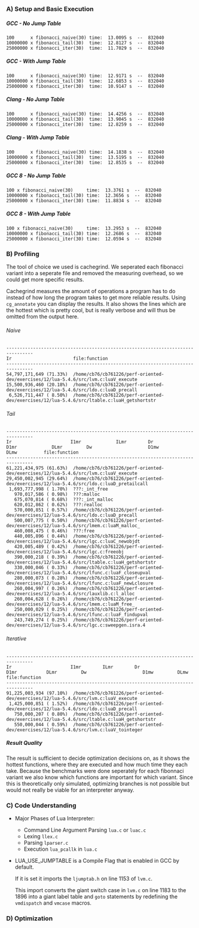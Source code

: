 
### A) Setup and Basic Execution

##### GCC - No Jump Table

```
100      x fibonacci_naive(30) time:  13.0095 s  --  832040
10000000 x fibonacci_tail(30)  time:  12.8127 s  --  832040
25000000 x fibonacci_iter(30)  time:  11.7029 s  --  832040
```

##### GCC - With Jump Table

```
100      x fibonacci_naive(30) time:  12.9171 s  --  832040
10000000 x fibonacci_tail(30)  time:  12.6853 s  --  832040
25000000 x fibonacci_iter(30)  time:  10.9147 s  --  832040
```

##### Clang - No Jump Table

```
100      x fibonacci_naive(30) time:  14.4256 s  --  832040
10000000 x fibonacci_tail(30)  time:  13.9045 s  --  832040
25000000 x fibonacci_iter(30)  time:  12.8259 s  --  832040
```

##### Clang - With Jump Table

```
100      x fibonacci_naive(30) time:  14.1838 s  --  832040
10000000 x fibonacci_tail(30)  time:  13.5195 s  --  832040
25000000 x fibonacci_iter(30)  time:  12.8535 s  --  832040
```

##### GCC 8 - No Jump Table 

```
100 x fibonacci_naive(30)     time:  13.3761 s  --  832040
10000000 x fibonacci_tail(30) time:  12.3656 s  --  832040
25000000 x fibonacci_iter(30) time:  11.8834 s  --  832040
```

##### GCC 8 - With Jump Table 

```
100 x fibonacci_naive(30)     time:  13.2953 s  --  832040
10000000 x fibonacci_tail(30) time:  12.2686 s  --  832040
25000000 x fibonacci_iter(30) time:  12.0594 s  --  832040
```

### B) Profiling

The tool of choice we used is cachegrind.
We seperated each fibonacci variant into a seperate file and removed the measuring overhead, so we could get more specific results.

Cachegrind measures the amount of operations a program has to do instead of how long the program takes to get more reliable results.
Using `cg_annotate` you can display the results.
It also shows the lines which are the hottest which is pretty cool, but is really verbose and will thus be omitted from the output here.

###### Naive

```
--------------------------------------------------------------------------------
Ir                       file:function
--------------------------------------------------------------------------------
54,797,171,649 (71.33%)  /home/cb76/cb761226/perf-oriented-dev/exercises/12/lua-5.4.6/src/lvm.c:luaV_execute
15,500,936,460 (20.18%)  /home/cb76/cb761226/perf-oriented-dev/exercises/12/lua-5.4.6/src/ldo.c:luaD_precall
 6,526,711,447 ( 8.50%)  /home/cb76/cb761226/perf-oriented-dev/exercises/12/lua-5.4.6/src/ltable.c:luaH_getshortstr
```

###### Tail

```
--------------------------------------------------------------------------------
Ir                      I1mr             ILmr        Dr                      D1mr             DLmr         Dw                     D1mw             DLmw          file:function
--------------------------------------------------------------------------------
61,221,434,975 (61.63%)  /home/cb76/cb761226/perf-oriented-dev/exercises/12/lua-5.4.6/src/lvm.c:luaV_execute
29,450,002,945 (29.64%)  /home/cb76/cb761226/perf-oriented-dev/exercises/12/lua-5.4.6/src/ldo.c:luaD_pretailcall
 1,693,777,998 ( 1.70%)  ???:_int_free
   970,017,586 ( 0.98%)  ???:malloc
   675,070,814 ( 0.68%)  ???:_int_malloc
   620,012,862 ( 0.62%)  ???:realloc
   570,000,851 ( 0.57%)  /home/cb76/cb761226/perf-oriented-dev/exercises/12/lua-5.4.6/src/ldo.c:luaD_precall
   500,007,775 ( 0.50%)  /home/cb76/cb761226/perf-oriented-dev/exercises/12/lua-5.4.6/src/lmem.c:luaM_malloc_
   460,008,475 ( 0.46%)  ???:free
   440,005,896 ( 0.44%)  /home/cb76/cb761226/perf-oriented-dev/exercises/12/lua-5.4.6/src/lgc.c:luaC_newobjdt
   420,005,489 ( 0.42%)  /home/cb76/cb761226/perf-oriented-dev/exercises/12/lua-5.4.6/src/lgc.c:freeobj
   390,000,218 ( 0.39%)  /home/cb76/cb761226/perf-oriented-dev/exercises/12/lua-5.4.6/src/ltable.c:luaH_getshortstr
   330,000,046 ( 0.33%)  /home/cb76/cb761226/perf-oriented-dev/exercises/12/lua-5.4.6/src/lfunc.c:luaF_closeupval
   280,000,073 ( 0.28%)  /home/cb76/cb761226/perf-oriented-dev/exercises/12/lua-5.4.6/src/lfunc.c:luaF_newLclosure
   260,004,997 ( 0.26%)  /home/cb76/cb761226/perf-oriented-dev/exercises/12/lua-5.4.6/src/lauxlib.c:l_alloc
   260,004,628 ( 0.26%)  /home/cb76/cb761226/perf-oriented-dev/exercises/12/lua-5.4.6/src/lmem.c:luaM_free_
   250,000,029 ( 0.25%)  /home/cb76/cb761226/perf-oriented-dev/exercises/12/lua-5.4.6/src/lfunc.c:luaF_findupval
   243,749,274 ( 0.25%)  /home/cb76/cb761226/perf-oriented-dev/exercises/12/lua-5.4.6/src/lgc.c:sweepgen.isra.4
```

###### Iterative

```
--------------------------------------------------------------------------------
Ir                      I1mr        ILmr        Dr                      D1mr           DLmr         Dw                     D1mw         DLmw          file:function
--------------------------------------------------------------------------------
91,225,003,934 (97.10%)  /home/cb76/cb761226/perf-oriented-dev/exercises/12/lua-5.4.6/src/lvm.c:luaV_execute
 1,425,000,851 ( 1.52%)  /home/cb76/cb761226/perf-oriented-dev/exercises/12/lua-5.4.6/src/ldo.c:luaD_precall
   750,000,207 ( 0.80%)  /home/cb76/cb761226/perf-oriented-dev/exercises/12/lua-5.4.6/src/ltable.c:luaH_getshortstr
   550,000,044 ( 0.59%)  /home/cb76/cb761226/perf-oriented-dev/exercises/12/lua-5.4.6/src/lvm.c:luaV_tointeger
```

##### Result Quality

The result is sufficient to decide optimization decisions on, as it shows the hottest functions, where they are executed and how much time they each take.
Because the benchmarks were done seperately for each fibonnaci variant we also know which functions are important for which variant.
Since this is theoretically only simulated, optimizing branches is not possible but would not really be viable for an interpreter anyway.

### C) Code Understanding

- Major Phases of Lua Interpreter:
  - Command Line Argument Parsing `lua.c` or `luac.c` 
  - Lexing `llex.c`
  - Parsing `lparser.c`
  - Execution `lua_pcallk` in `lua.c`

- LUA_USE_JUMPTABLE is a Compile Flag that is enabled in GCC by default.

  If it is set it imports the `ljumptab.h` on line 1153 of `lvm.c`.

  This import converts the giant switch case in `lvm.c` on line 1183 to the 1896 into a giant label table and `goto` statements by redefining the `vmdispatch` and `vmcase` macros.

### D) Optimization
